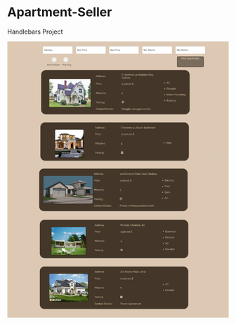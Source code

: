 # Apartment-Seller
Handlebars Project

![alt text](https://github.com/EvyatarHaim1/Apartment-Seller/blob/master/apartment-seller.png?raw=true)


